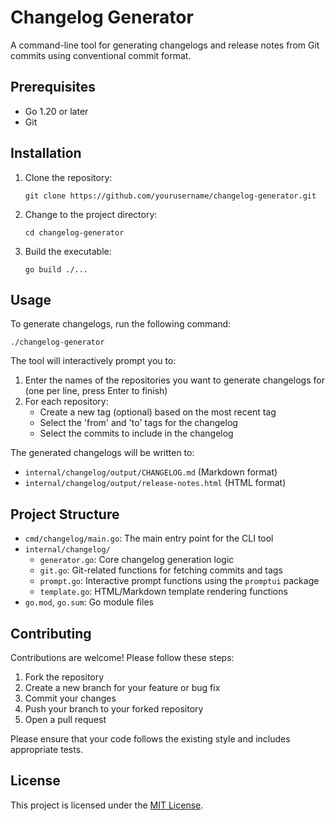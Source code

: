 # Changelog Generator

A command-line tool for generating changelogs and release notes from Git commits using conventional commit format.

## Prerequisites

- Go 1.20 or later
- Git

## Installation

1. Clone the repository:

   ```
   git clone https://github.com/yourusername/changelog-generator.git
   ```

2. Change to the project directory:

   ```
   cd changelog-generator
   ```

3. Build the executable:

   ```
   go build ./...
   ```

## Usage

To generate changelogs, run the following command:

```
./changelog-generator
```

The tool will interactively prompt you to:

1. Enter the names of the repositories you want to generate changelogs for (one per line, press Enter to finish)
2. For each repository:
   - Create a new tag (optional) based on the most recent tag
   - Select the 'from' and 'to' tags for the changelog
   - Select the commits to include in the changelog

The generated changelogs will be written to:
- `internal/changelog/output/CHANGELOG.md` (Markdown format)
- `internal/changelog/output/release-notes.html` (HTML format)

## Project Structure

- `cmd/changelog/main.go`: The main entry point for the CLI tool
- `internal/changelog/`
  - `generator.go`: Core changelog generation logic
  - `git.go`: Git-related functions for fetching commits and tags
  - `prompt.go`: Interactive prompt functions using the `promptui` package
  - `template.go`: HTML/Markdown template rendering functions
- `go.mod`, `go.sum`: Go module files

## Contributing

Contributions are welcome! Please follow these steps:

1. Fork the repository
2. Create a new branch for your feature or bug fix
3. Commit your changes
4. Push your branch to your forked repository
5. Open a pull request

Please ensure that your code follows the existing style and includes appropriate tests.

## License

This project is licensed under the [MIT License](LICENSE). 